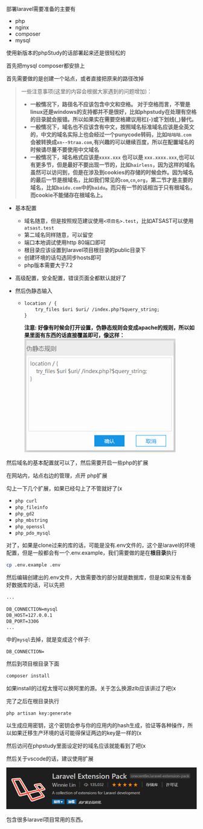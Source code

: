 部署laravel需要准备的主要有

- php
- nginx
- composer
- mysql

使用新版本的phpStudy的话部署起来还是很轻松的

首先把mysql composer都安排上

首先需要做的是创建一个站点，或者直接把原来的路径改掉

> 一些注意事项(这里的内容会根据大家遇到的问题增加)：
>
> - **一般情况下，路径名不应该包含中文和空格。 对于空格而言，不管是linux还是windows的支持都并不是很好，比如phpstudy在处理有空格的目录就会报错。所以如果实在需要空格建议用杠(-)或下划线(_)替代。**
> - **一般情况下，域名也不应该含有中文，按照域名标准域名应该是全英文的，中文的域名实际上也会经过一个punycode转码，比如`咕咕咕.com`会被转换成`xn--9traa.com`,有兴趣的可以继续百度，所以在配置域名的时候请尽量不要使用中文域名**
> - **一般情况下，域名格式应该是`xxxx.xxx` 也可以是 `xxx.xxxx.xxx`,也可以有更多节，但是最好不要出现一节的，比如`hairless`，因为这样的域名虽然可以访问到，但是在涉及到cookies的存储的时候会炸。因为域名的最后一节是根域名，比如我们常见的`com`,`cn`,`org`，第二节才是主要的域名，比如`baidu.com`中的`baidu`。而只有一节的话相当于只有根域名，而cookie不能储存在根域名上。**

- 基本配置

  - 域名随意，但是按照规范建议使用`<项目名>.test`，比如ATSAST可以使用`atsast.test`
  - 第二域名同样随意，可以留空
  - 端口本地调试使用http 80端口即可
  - 根目录应该设置到laravel项目根目录的public目录下
  - 创建环境的话勾选同步hosts即可
  - php版本需要大于7.2

- 高级配置，安全配置，错误页面全都默认就好了

- 然后伪静态输入

  - ```nginx
    location / {
        try_files $uri $uri/ /index.php?$query_string;
    }
    ```
    **注意: 好像有时候会打开设置，伪静态规则会变成apache的规则，所以如果里面有东西的话直接覆盖即可，像这样：**  
    ![img](images/5.png)  
    

然后域名的基本配置就可以了，然后需要开启一些php的扩展

在网站内，站点右边的管理，点开 php扩展

勾上一下几个扩展，如果已经勾上了不管就好了(x

- `php curl`
- `php_fileinfo`
- `php_gd2`
- `php_mbstring`
- `php_openssl` 
- `php_pdo_mysql`

对了，如果是clone过来的库的话，可能是没有.env文件的，这个是laravel的环境配置，但是一般都会有一个.env.example，我们需要做的是在**根目录**执行

```bash
cp .env.example .env
```

然后编辑创建出的.env文件，大致需要改的部分就是数据库，但是如果没有准备好数据库的话，可以先把

```
...

DB_CONNECTION=mysql
DB_HOST=127.0.0.1
DB_PORT=3306
...
```

中的`mysql`去掉，就是变成这个样子:

```
DB_CONNECTION=
```

然后到项目根目录下面

```bash
composer install
```

如果install的过程太慢可以换阿里的源。关于怎么换源zlb应该讲过了吧(x

完了之后在根目录执行

```
php artisan key:generate
```

以生成应用密钥，这个密钥会参与你的应用内的hash生成，验证等各种操作，所以如果迁移生产环境的话可能得保证两边的key是一样的(x

然后访问在phpstudy里面设定好的域名应该就能看到了吧(x



然后关于vscode的话，建议使用扩展

![image-20200130161354872](images/9.png)

包含很多laravel项目常用的东西。